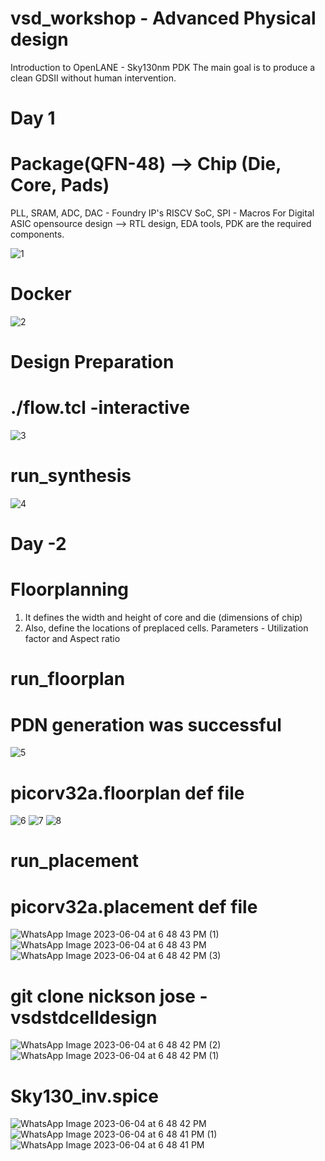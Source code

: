 # vsd_workshop - Advanced Physical design
Introduction to OpenLANE - Sky130nm PDK
  The main goal is to produce a clean GDSII without human intervention.
# Day 1
# Package(QFN-48) --> Chip (Die, Core, Pads)
PLL, SRAM, ADC, DAC - Foundry IP's
RISCV SoC, SPI - Macros
For Digital ASIC opensource design --> RTL design, EDA tools, PDK are the required components.

![1](https://github.com/jenila19/vsd_workshop/assets/135401281/e8d98223-3baa-4e0d-b5ec-84a3230ddca3)
# Docker

![2](https://github.com/jenila19/vsd_workshop/assets/135401281/52b5e7c8-fc62-40db-a2de-81d4c4f64142)

# Design Preparation
# ./flow.tcl -interactive

![3](https://github.com/jenila19/vsd_workshop/assets/135401281/e9690df9-b40a-4a0e-9e22-f846e2a8132c)

# run_synthesis

![4](https://github.com/jenila19/vsd_workshop/assets/135401281/7f4a01d8-a636-4e07-8417-5e75d85fbb50)

# Day -2 
# Floorplanning 
1. It defines the width and height of core and die (dimensions of chip)
2. Also, define the locations of preplaced cells.
Parameters - Utilization factor and Aspect ratio

# run_floorplan
# PDN generation was successful

![5](https://github.com/jenila19/vsd_workshop/assets/135401281/c8ea9ca2-2cab-4962-9e84-bead72cb2f56)

# picorv32a.floorplan def file

![6](https://github.com/jenila19/vsd_workshop/assets/135401281/0e65e4c4-b1e4-4622-852b-f6fadc178312)
![7](https://github.com/jenila19/vsd_workshop/assets/135401281/ce21c8e8-51f9-4f5a-973c-7c2518874552)
![8](https://github.com/jenila19/vsd_workshop/assets/135401281/d77d1fd5-d63e-452b-8607-c289c36aa37d)

# run_placement

# picorv32a.placement def file

![WhatsApp Image 2023-06-04 at 6 48 43 PM (1)](https://github.com/jenila19/vsd_workshop/assets/135401281/f032f792-64f5-4408-94cc-0d24d1d95555)
![WhatsApp Image 2023-06-04 at 6 48 43 PM](https://github.com/jenila19/vsd_workshop/assets/135401281/ea14249a-8ef4-4630-a595-58ef08cf920f)
![WhatsApp Image 2023-06-04 at 6 48 42 PM (3)](https://github.com/jenila19/vsd_workshop/assets/135401281/6be20b14-1b70-4914-881c-3866b474f2a9)

# git clone nickson jose - vsdstdcelldesign

![WhatsApp Image 2023-06-04 at 6 48 42 PM (2)](https://github.com/jenila19/vsd_workshop/assets/135401281/f4258a5e-bdde-441e-be89-3c15673c8647)
![WhatsApp Image 2023-06-04 at 6 48 42 PM (1)](https://github.com/jenila19/vsd_workshop/assets/135401281/8cc7f0a1-5da8-49ad-9c24-feed8a0e8e6e)

# Sky130_inv.spice

![WhatsApp Image 2023-06-04 at 6 48 42 PM](https://github.com/jenila19/vsd_workshop/assets/135401281/533a1d8a-a718-415a-ad50-29e792e898d8)
![WhatsApp Image 2023-06-04 at 6 48 41 PM (1)](https://github.com/jenila19/vsd_workshop/assets/135401281/6fb558c2-d474-497b-a16b-ef06227b23a4)
![WhatsApp Image 2023-06-04 at 6 48 41 PM](https://github.com/jenila19/vsd_workshop/assets/135401281/392c25bf-5fd6-4d25-92f5-447c63aa1dae)


